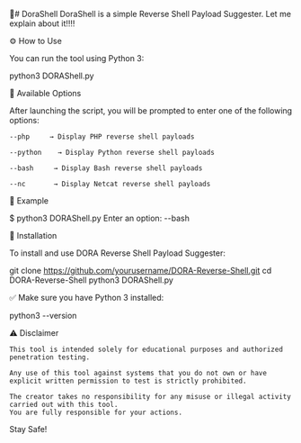 🔵# DoraShell
DoraShell is a simple Reverse Shell Payload Suggester.
Let me explain about it‼️‼️

⚙️ How to Use

You can run the tool using Python 3:

python3 DORAShell.py

🔧 Available Options

After launching the script, you will be prompted to enter one of the following options:

    --php     → Display PHP reverse shell payloads

    --python    → Display Python reverse shell payloads

    --bash     → Display Bash reverse shell payloads

    --nc       → Display Netcat reverse shell payloads

📌 Example

$ python3 DORAShell.py
Enter an option: --bash

💾 Installation

To install and use DORA Reverse Shell Payload Suggester:

git clone https://github.com/yourusername/DORA-Reverse-Shell.git
cd DORA-Reverse-Shell
python3 DORAShell.py

✅ Make sure you have Python 3 installed:

python3 --version

⚠️ Disclaimer

    This tool is intended solely for educational purposes and authorized penetration testing.

    Any use of this tool against systems that you do not own or have explicit written permission to test is strictly prohibited.

    The creator takes no responsibility for any misuse or illegal activity carried out with this tool.
    You are fully responsible for your actions.

Stay Safe!
